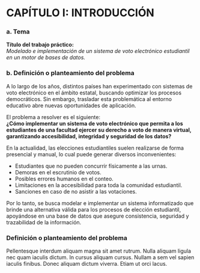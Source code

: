 # CAPÍTULO I: INTRODUCCIÓN

### a. Tema

**Título del trabajo práctico:**  
*Modelado e implementación de un sistema de voto electrónico estudiantil en un motor de bases de datos.*

### b. Definición o planteamiento del problema

A lo largo de los años, distintos países han experimentado con sistemas de voto electrónico en el ámbito estatal, buscando optimizar los procesos democráticos. Sin embargo, trasladar esta problemática al entorno educativo abre nuevas oportunidades de aplicación.

El problema a resolver es el siguiente:  
**¿Cómo implementar un sistema de voto electrónico que permita a los estudiantes de una facultad ejercer su derecho a voto de manera virtual, garantizando accesibilidad, integridad y seguridad de los datos?**

En la actualidad, las elecciones estudiantiles suelen realizarse de forma presencial y manual, lo cual puede generar diversos inconvenientes:

- Estudiantes que no pueden concurrir físicamente a las urnas.  
- Demoras en el escrutinio de votos.  
- Posibles errores humanos en el conteo.  
- Limitaciones en la accesibilidad para toda la comunidad estudiantil.  
- Sanciones en caso de no asistir a las votaciones.  

Por lo tanto, se busca modelar e implementar un sistema informatizado que brinde una alternativa válida para los procesos de elección estudiantil, apoyándose en una base de datos que asegure consistencia, seguridad y trazabilidad de la información.

### Definición o planteamiento del problema

Pellentesque interdum aliquam magna sit amet rutrum. Nulla aliquam ligula nec quam iaculis dictum. In cursus aliquam cursus. Nullam a sem vel sapien iaculis finibus. Donec aliquam dictum viverra. Etiam ut orci lacus.